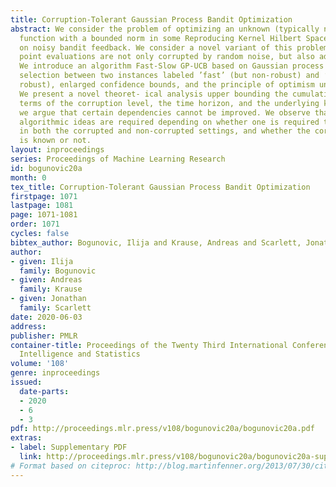 ```yaml
---
title: Corruption-Tolerant Gaussian Process Bandit Optimization
abstract: We consider the problem of optimizing an unknown (typically non-convex)
  function with a bounded norm in some Reproducing Kernel Hilbert Space (RKHS), based
  on noisy bandit feedback. We consider a novel variant of this problem in which the
  point evaluations are not only corrupted by random noise, but also adversarial corruptions.
  We introduce an algorithm Fast-Slow GP-UCB based on Gaussian process methods, randomized
  selection between two instances labeled ’fast’ (but non-robust) and ’slow’ (but
  robust), enlarged confidence bounds, and the principle of optimism under uncertainty.
  We present a novel theoret- ical analysis upper bounding the cumulative regret in
  terms of the corruption level, the time horizon, and the underlying kernel, and
  we argue that certain dependencies cannot be improved. We observe that distinct
  algorithmic ideas are required depending on whether one is required to perform well
  in both the corrupted and non-corrupted settings, and whether the corruption level
  is known or not.
layout: inproceedings
series: Proceedings of Machine Learning Research
id: bogunovic20a
month: 0
tex_title: Corruption-Tolerant Gaussian Process Bandit Optimization
firstpage: 1071
lastpage: 1081
page: 1071-1081
order: 1071
cycles: false
bibtex_author: Bogunovic, Ilija and Krause, Andreas and Scarlett, Jonathan
author:
- given: Ilija
  family: Bogunovic
- given: Andreas
  family: Krause
- given: Jonathan
  family: Scarlett
date: 2020-06-03
address: 
publisher: PMLR
container-title: Proceedings of the Twenty Third International Conference on Artificial
  Intelligence and Statistics
volume: '108'
genre: inproceedings
issued:
  date-parts:
  - 2020
  - 6
  - 3
pdf: http://proceedings.mlr.press/v108/bogunovic20a/bogunovic20a.pdf
extras:
- label: Supplementary PDF
  link: http://proceedings.mlr.press/v108/bogunovic20a/bogunovic20a-supp.pdf
# Format based on citeproc: http://blog.martinfenner.org/2013/07/30/citeproc-yaml-for-bibliographies/
---
```

